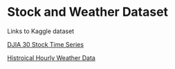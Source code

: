 # Stock and Weather Dataset

Links to Kaggle dataset

[DJIA 30 Stock Time Series](https://www.kaggle.com/szrlee/stock-time-series-20050101-to-20171231)

[Histroical Hourly Weather Data](https://www.kaggle.com/selfishgene/historical-hourly-weather-data)